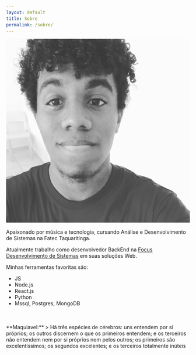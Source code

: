 ```yaml
---
layout: default
title: Sobre
permalink: /sobre/
---
```


<div align="center">
  <img class="img-fluid profile" src="/assets/profile.jpg">
</div>

 Apaixonado por música e tecnologia, cursando Análise e Desenvolvimento de Sistemas na Fatec Taquaritinga.
 
 Atualmente trabalho como desenvolvedor BackEnd na [Focus Desenvolvimento de Sistemas](http://focussp.com.br) em suas soluções Web.

 Minhas ferramentas favoritas são:
  - JS
  - Node.js
  - React.js
  - Python
  - Mssql, Postgres, MongoDB
<br>
<br>
**Maquiavel:**
> Há três espécies de cérebros: uns entendem por si próprios; os outros discernem o que os primeiros entendem; e os terceiros não entendem nem por si próprios nem pelos outros; os primeiros são excelentíssimos; os segundos excelentes; e os terceiros totalmente inúteis 
